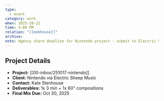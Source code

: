 ```yaml
---
type:
  - event
category: work
when: 2025-10-22
time: 4:00 PM
relation: "[[mokhouse]]"
archive:
note: Agency share deadline for Nintendo project - submit to Electric Sheep Music
---
```


## Project Details

- **Project:** [[00-inbox/251017-nintendo]]
- **Client:** Nintendo via Electric Sheep Music
- **Contact:** Kate Stenhouse
- **Deliverables:** 1x 3 min + 1x 60" compositions
- **Final Mix Due:** Oct 30, 2025
